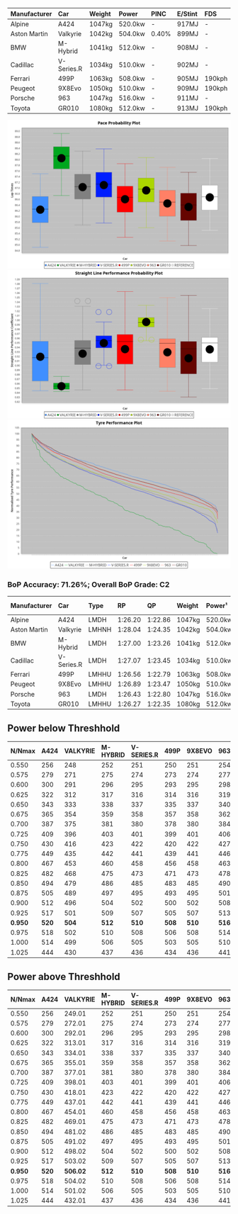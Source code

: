 | Manufacturer | Car        | Weight | Power   | PINC    | E/Stint | FDS     |
|:-|:-|:-|:-|:-|:-|:-|
| Alpine       | A424       | 1047kg | 520.0kw |    -    | 917MJ   |    -    |
| Aston Martin | Valkyrie   | 1042kg | 504.0kw | 0.40%   | 899MJ   |    -    |
| BMW          | M-Hybrid   | 1041kg | 512.0kw |    -    | 908MJ   |    -    |
| Cadillac     | V-Series.R | 1034kg | 510.0kw |    -    | 902MJ   |    -    |
| Ferrari      | 499P       | 1063kg | 508.0kw |    -    | 905MJ   | 190kph  |
| Peugeot      | 9X8Evo     | 1050kg | 510.0kw |    -    | 909MJ   | 190kph  |
| Porsche      | 963        | 1047kg | 516.0kw |    -    | 911MJ   |    -    |
| Toyota       | GR010      | 1080kg | 512.0kw |    -    | 913MJ   | 190kph  |

![PACECHART](./IMG/CUSTOM.png)
![STRAIGHTLINEPERFORMANCECHART](./IMG/CUSTOM_sp.png)
![TYREPERFORMANCECHART](./IMG/CUSTOM_tw.png)

### BoP Accuracy: 71.26%; Overall BoP Grade: C2
| Manufacturer | Car        | Type  | RP      | QP      | Weight | Power¹  | Threshhold | PINC    | Power²   | E/Stint | AVG Vmax  | FDS     | RDLC | L/Stint | BOP-Grade | Model Accuracy | Model Points | Match% | SimDiff |
|:-|:-|:-|:-|:-|:-|:-|:-|:-|:-|:-|:-|:-|:-|:-|:-|:-|:-|:-|:-|
| Alpine       | A424       | LMDH  | 1:26.20 | 1:22.86 | 1047kg | 520.0kw | 210.0kph   |    -    | 520.00kw |  917MJ  | 270.84kph |    -    | 1.03 | 43      | -D1       | 99.37%         | 2056         | 66.17% | +0.25   |
| Aston Martin | Valkyrie   | LMHNH | 1:28.04 | 1:24.35 | 1042kg | 504.0kw | 250.0kph   | 0.40%   | 506.00kw |  899MJ  | 259.99kph |    -    | 1.05 | 43      | +Ω1       | 100.00%        | 247          | 7.77%  | #       |
| BMW          | M-Hybrid   | LMDH  | 1:27.00 | 1:23.26 | 1041kg | 512.0kw | 210.0kph   |    -    | 512.00kw |  908MJ  | 272.21kph |    -    | 1.03 | 43      | +A2       | 99.20%         | 3081         | 90.27% | +0.26   |
| Cadillac     | V-Series.R | LMDH  | 1:27.07 | 1:23.45 | 1034kg | 510.0kw | 210.0kph   |    -    | 510.00kw |  902MJ  | 273.96kph |    -    | 1.03 | 43      | +C1       | 99.22%         | 5358         | 77.48% | +0.27   |
| Ferrari      | 499P       | LMHHU | 1:26.56 | 1:22.79 | 1063kg | 508.0kw | 210.0kph   |    -    | 508.00kw |  905MJ  | 271.57kph | 190kph  | 1.04 | 43      | -B1       | 99.93%         | 6954         | 87.23% | +0.26   |
| Peugeot      | 9X8Evo     | LMHHU | 1:26.89 | 1:23.47 | 1050kg | 510.0kw | 210.0kph   |    -    | 510.00kw |  909MJ  | 281.85kph | 190kph  | 1.00 | 43      | +A2       | 100.00%        | 1458         | 92.13% | +0.37   |
| Porsche      | 963        | LMDH  | 1:26.43 | 1:22.80 | 1047kg | 516.0kw | 210.0kph   |    -    | 516.00kw |  911MJ  | 271.96kph |    -    | 1.02 | 43      | -C1       | 99.87%         | 14199        | 79.45% | -0.05   |
| Toyota       | GR010      | LMHHU | 1:26.27 | 1:22.35 | 1080kg | 512.0kw | 210.0kph   |    -    | 512.00kw |  913MJ  | 268.13kph | 190kph  | 1.03 | 43      | -D1       | 99.92%         | 5012         | 69.56% | +0.26   |

## Power below Threshhold
| N/Nmax    | A424    | VALKYRIE | M-HYBRID | V-SERIES.R | 499P    | 9X8EVO  | 963     | GR010   |
|:-|:-|:-|:-|:-|:-|:-|:-|:-|
|  0.550    |  256    |  248     |  252     |  251       |  250    |  251    |  254    |  252    |
|  0.575    |  279    |  271     |  275     |  274       |  273    |  274    |  277    |  275    |
|  0.600    |  300    |  291     |  296     |  295       |  293    |  295    |  298    |  296    |
|  0.625    |  322    |  312     |  317     |  316       |  314    |  316    |  319    |  317    |
|  0.650    |  343    |  333     |  338     |  337       |  335    |  337    |  340    |  338    |
|  0.675    |  365    |  354     |  359     |  358       |  357    |  358    |  362    |  359    |
|  0.700    |  387    |  375     |  381     |  380       |  378    |  380    |  384    |  381    |
|  0.725    |  409    |  396     |  403     |  401       |  399    |  401    |  406    |  403    |
|  0.750    |  430    |  416     |  423     |  422       |  420    |  422    |  427    |  423    |
|  0.775    |  449    |  435     |  442     |  441       |  439    |  441    |  446    |  442    |
|  0.800    |  467    |  453     |  460     |  458       |  456    |  458    |  463    |  460    |
|  0.825    |  482    |  468     |  475     |  473       |  471    |  473    |  478    |  475    |
|  0.850    |  494    |  479     |  486     |  485       |  483    |  485    |  490    |  486    |
|  0.875    |  505    |  489     |  497     |  495       |  493    |  495    |  501    |  497    |
|  0.900    |  512    |  496     |  504     |  502       |  500    |  502    |  508    |  504    |
|  0.925    |  517    |  501     |  509     |  507       |  505    |  507    |  513    |  509    |
| **0.950** | **520** | **504**  | **512**  | **510**    | **508** | **510** | **516** | **512** |
|  0.975    |  518    |  502     |  510     |  508       |  506    |  508    |  514    |  510    |
|  1.000    |  514    |  499     |  506     |  505       |  503    |  505    |  510    |  506    |
|  1.025    |  444    |  430     |  437     |  436       |  434    |  436    |  441    |  437    |

## Power above Threshhold
| N/Nmax    | A424    | VALKYRIE   | M-HYBRID | V-SERIES.R | 499P    | 9X8EVO  | 963     | GR010   |
|:-|:-|:-|:-|:-|:-|:-|:-|:-|
|  0.550    |  256    |  249.01    |  252     |  251       |  250    |  251    |  254    |  252    |
|  0.575    |  279    |  272.01    |  275     |  274       |  273    |  274    |  277    |  275    |
|  0.600    |  300    |  292.01    |  296     |  295       |  293    |  295    |  298    |  296    |
|  0.625    |  322    |  313.01    |  317     |  316       |  314    |  316    |  319    |  317    |
|  0.650    |  343    |  334.01    |  338     |  337       |  335    |  337    |  340    |  338    |
|  0.675    |  365    |  355.01    |  359     |  358       |  357    |  358    |  362    |  359    |
|  0.700    |  387    |  377.01    |  381     |  380       |  378    |  380    |  384    |  381    |
|  0.725    |  409    |  398.01    |  403     |  401       |  399    |  401    |  406    |  403    |
|  0.750    |  430    |  418.01    |  423     |  422       |  420    |  422    |  427    |  423    |
|  0.775    |  449    |  437.01    |  442     |  441       |  439    |  441    |  446    |  442    |
|  0.800    |  467    |  454.01    |  460     |  458       |  456    |  458    |  463    |  460    |
|  0.825    |  482    |  469.01    |  475     |  473       |  471    |  473    |  478    |  475    |
|  0.850    |  494    |  481.02    |  486     |  485       |  483    |  485    |  490    |  486    |
|  0.875    |  505    |  491.02    |  497     |  495       |  493    |  495    |  501    |  497    |
|  0.900    |  512    |  498.02    |  504     |  502       |  500    |  502    |  508    |  504    |
|  0.925    |  517    |  503.02    |  509     |  507       |  505    |  507    |  513    |  509    |
| **0.950** | **520** | **506.02** | **512**  | **510**    | **508** | **510** | **516** | **512** |
|  0.975    |  518    |  504.02    |  510     |  508       |  506    |  508    |  514    |  510    |
|  1.000    |  514    |  501.02    |  506     |  505       |  503    |  505    |  510    |  506    |
|  1.025    |  444    |  432.01    |  437     |  436       |  434    |  436    |  441    |  437    |
